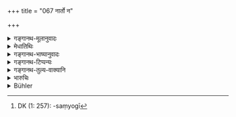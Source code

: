 +++
title = "067 नार्तो न"

+++

<details><summary>गङ्गानथ-मूलानुवादः</summary>

—Nor one afflicted, nor one intoxicated, nor one demented, nor one tormented by hunger and thirst, nor one oppressed by fatigue, nor one tormented by love, nor one who is in a rage, nor a thief.—(67)
</details>

<details><summary>मेधातिथिः</summary>

**आर्तो** बन्धुधनादिनाशेन । **मत्तो** मद्यमदक्षीबः । अपस्मारगृहीत **उन्मत्तः** पिशाचकी । **क्षुत्तृष्णोपपीडितो** बुभुक्षापिपासाभ्यां व्यथितः । **श्रमः** कायचेष्टाधिक्येन दूराध्वगमनयुद्धादिनोत्पन्नस् तेन्**आर्तः** पीडितः । **कामः** स्त्रीसङ्गाभिलाषस् तेन्**आर्तो** विप्रलंभो ऽत्यन्तसंयोगो[^२६६] द्वाव् अपि तावत् प्रत्ययौ चित्तोपप्लवात् तत्साधने च विप्रलंभाशङ्कया च । **क्रुद्धो** ऽन्यस्मिन्न् अपि बहुतरक्रोधः । स हि क्रोधेन व्याप्तचित्तत्वान् न यावद् अनुभवति नाप्य् अनुभूतं स्मरति । **तस्करश्** चौरः । यद्य् अप्य् असौ विकर्मकृत् तथापि भेदोपादानाद् गोबलीवर्दन्यायो द्रष्टव्यः ॥ ८.६७ ॥


[^२६६]:
     DK (1: 257): -saṃyogī
</details>

<details><summary>गङ्गानथ-भाष्यानुवादः</summary>

‘*Afflicted*’—by the death of relatives and friends.

‘*Intoxicated*’—senseless through wine.

‘*Demented*’—seized by epilepsy, or obsessed by ghosts.

‘*Tormented by hunger or thirst*’—Suffering from the pangs of hunger or thirst.

‘*Fatigue*’—caused by much physical labour, involved in walking long distances, engaging in battle and so forth;—‘*oppressed*’ by it.

‘*Love*’—Desire for intercourse with women. One who is separated from his beloved, as also one who is too much with her,—both of them are untrustworthy, on account of their mind being engrossed in the loved one, or in the fear of being separated from her.

‘*In rage*’—who is too angry with some person,—even other than the parties of the suit; such a person having his mind entirely taken up with rage is unable to perceive things rightly, or to remember them correctly.

‘*Thief*’;—even though the thief also is ‘*one who adopts a forbidden occupation*,’ yet since ho has been mentioned separately, it has to be explained on the analogy of the expression ‘*go-balīvarda*’ (‘cows and hulls’).—(67)
</details>

<details><summary>गङ्गानथ-टिप्पन्यः</summary>

This verse is quoted in *Parāśaramādhava* (Vyavahāra, p. 66);—in
*Nṛsiṃhaprasāda* (Vyavahāra, p. 10a);—in *Vyavahāra-Bālambhaṭṭī* (p.
281);—in *Smṛticandrikā* (Vyavahāra, p. 177);—in *Kṛtyakalpataru*
(30b);—and in *Vīramitrodaya* (Vyavahāra, 49b).
</details>

<details><summary>गङ्गानथ-तुल्य-वाक्यानि</summary>

**(verses 8.64-67)  
**

See Comparative notes for [Verse
8.64].
</details>

<details><summary>भारुचिः</summary>

**आर्तो** बन्धुविनाशादिना । एवं चोक्तव्याध्यार्ताद् अन्यो ऽयम् । **मत्तोन्मत्तौ** प्रसिद्दौ **क्षुत्तृष्णोपपीडितश्** च । **क्रुद्धः** क्रोधनत्वाद् अप्रत्ययवृत्तिः । **तस्करो** गोबलीवर्दन्यायेन **विकर्मकृद्**उपदेशाद् विज्ञेयः ॥ ८.६७ ॥
</details>

<details><summary>Bühler</summary>

067	Nor one extremely grieved, nor one intoxicated, nor a madman, nor one tormented by hunger or thirst, nor one oppressed by fatigue, nor one tormented by desire, nor a wrathful man, nor a thief.
</details>
